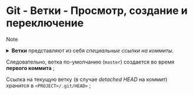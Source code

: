 # Git - Ветки - Просмотр, создание и переключение

> [!NOTE]
> <details> <summary><b>Ветки</b> представляют из себя <i>специальные ссылки на коммиты</i>. </summary>
> 
> + **Полный идентификатор коммита**, на который ссылается ветка  
>   хранится (_какое-то время_) в `<PROJECT>/.git/refs/heads/<BRANCH>` ;
> + Коммит, на который ссылкается ветка, называется её **вершиной** ;
> + Сами коммиты имеют информацию о родительском коммите ;  
> </details>
>   
> Следовательно, ветка по-умолчанию (`master`) создается во время **первого коммита** ;
> 
> Ссылка на текущую ветку (в случае _detached HEAD_ на коммит) хранится в `<PROJECT>/.git/HEAD>` ;
> 
